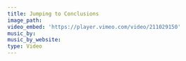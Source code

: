 ```yaml
---
title: Jumping to Conclusions
image_path:
video_embed: 'https://player.vimeo.com/video/211029150'
music_by:
music_by_website:
type: Video
---
```





